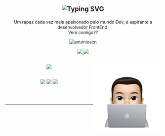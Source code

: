 ## <p align="center"><img src="https://readme-typing-svg.demolab.com?font=Noto+sans&size=21&duration=4000&pause=500&color=F7F7F7&center=true&width=435&lines=Oi%2C+eu+sou+o+Neto++%F0%9F%91%8B;Front-End+Developer+%F0%9F%91%A8%E2%80%8D%F0%9F%92%BB;Designer+%F0%9F%8E%A8" alt="Typing SVG"/></p>

<p align="center">
Um rapaz cada vez mais apaixonado pelo mundo Dev, e aspirante a desenvolvedor FrontEnd.<br>
Vem comigo??</p>
<p align="center"> <img src="https://komarev.com/ghpvc/?username=antonioscn" alt="antonioscn" /> </p>

<div align="center">
  <a href="https://github.com/antonioscn">
  <img height="160em" src="https://github-readme-stats.vercel.app/api?username=antonioscn&show_icons=true&theme=gotham&include_all_commits=true&count_private=true"/>
  <img height="160em" src="https://github-readme-stats.vercel.app/api/top-langs/?username=antonioscn&layout=compact&langs_count=7&theme=gotham"/>
</div>
  
  <br>

<p align="center">
  <a href="https://skillicons.dev">
  <img src="https://skillicons.dev/icons?i=git,html,css,js,wordpress,figma,py,&theme=dark" />    
  <img height="220px" width="220" align="right" src="https://raw.githubusercontent.com/antonioscn/portifolio/main/eu.webp"></a>
</p>
  
  ##

 <p align="center"> 
  <a href="https://www.instagram.com/codes.neto/" target="_blank"><img src="https://img.shields.io/badge/-Instagram-%23E4405F?style=for-the-badge&logo=instagram&logoColor=white" target="_blank"></a>
  <a href = "mailto:antoniocruznb@gmail.com"><img src="https://img.shields.io/badge/-Gmail-%23333?style=for-the-badge&logo=gmail&logoColor=white" target="_blank"></a>
  <a href="https://www.linkedin.com/in/antonioscn" target="_blank"><img src="https://img.shields.io/badge/-LinkedIn-%230077B5?style=for-the-badge&logo=linkedin&logoColor=white" target="_blank"></a> 
 </p>
 
  <div style="display: inline_block"><br>
  <div style="display: inline_block"><br>

---
